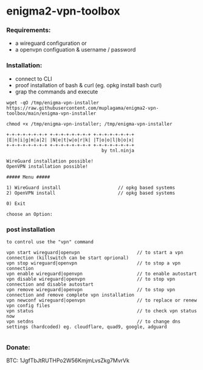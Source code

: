 # enigma2-vpn-toolbox

### Requirements:
- a wireguard configuration
      or 
- a openvpn configuation & username / password

### Installation:
- connect to CLI
- proof installation of bash & curl (eg. opkg install bash curl)
- grap the commands and execute

```
wget -qO /tmp/enigma-vpn-installer https://raw.githubusercontent.com/muplagama/enigma2-vpn-toolbox/main/enigma-vpn-installer 
```
```
chmod +x /tmp/enigma-vpn-installer; /tmp/enigma-vpn-installer
```

```
+-+-+-+-+-+-+-+ +-+-+-+-+-+-+-+ +-+-+-+-+-+-+-+
|E|n|i|g|m|a|2| |N|e|t|w|o|r|k| |T|o|o|l|b|o|x|
+-+-+-+-+-+-+-+ +-+-+-+-+-+-+-+ +-+-+-+-+-+-+-+
                                   by tnl.ninja
                                               
WireGuard installation possible!
OpenVPN installation possible!

##### Menu #####

1) WireGuard install                     // opkg based systems 
2) OpenVPN install                       // opkg based systems

0) Exit

choose an Option: 

```
### post installation

```
to control use the "vpn" command

vpn start wireguard|openvpn                     // to start a vpn connection (killswitch can be start oprional)
vpn stop wireguard|openvpn                      // to stop a vpn connection     
vpn enable wireguard|openvpn                    // to enable autostart
vpn disable wireguard|openvpn                   // to stop vpn connection and disable autostart
vpn remove wireguard|openvpn                    // to stop vpn connection and remove complete vpn installation
vpn newconf wireguard|openvpn                   // to replace or renew vpn config files
vpn status                                      // to check vpn status now
vpn setdns                                      // to change dns settings (hardcoded) eg. cloudflare, quad9, google, adguard 


```

### Donate: ###
BTC: 1JgfTbJtRUTHPo2W56KmjmLvsZkg7MvrVk
